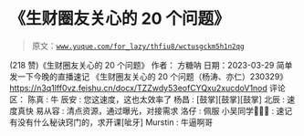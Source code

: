 # 《生财圈友关心的 20 个问题》

> 原文：[`www.yuque.com/for_lazy/thfiu8/wctusgckm5h1n2qg`](https://www.yuque.com/for_lazy/thfiu8/wctusgckm5h1n2qg)

<ne-h2 id="bf6f168d" data-lake-id="bf6f168d"><ne-heading-ext><ne-heading-anchor></ne-heading-anchor><ne-heading-fold></ne-heading-fold></ne-heading-ext><ne-heading-content><ne-text id="u6fcbedef">(218 赞)《生财圈友关心的 20 个问题》</ne-text></ne-heading-content></ne-h2> <ne-p id="u7718bf7b" data-lake-id="u7718bf7b"><ne-text id="u896d4f7c">作者： 方糖呐</ne-text></ne-p> <ne-p id="udd828d8b" data-lake-id="udd828d8b"><ne-text id="ue80670c3">日期：2023-03-29</ne-text></ne-p> <ne-p id="u2daaf489" data-lake-id="u2daaf489"><ne-text id="u271c6442">简单发一下今晚的直播速记</ne-text> <ne-text id="ua89e5448">《生财圈友关心的 20 个问题（杨涛、亦仁）230329》</ne-text> [<ne-text id="ub2704081">https://n3q1lff0vz.feishu.cn/docx/TZZwdy53eofCYQxu2xucdoV1nod</ne-text>](https://n3q1lff0vz.feishu.cn/docx/TZZwdy53eofCYQxu2xucdoV1nod)</ne-p> <ne-hole id="u247920fc" data-lake-id="u247920fc"><ne-card data-card-name="hr" data-card-type="block" id="ekk0B" data-event-boundary="card"><ne-p id="ud855fb3e" data-lake-id="ud855fb3e"><ne-text id="u71173b75">评论区：</ne-text></ne-p> <ne-p id="ud9c4d507" data-lake-id="ud9c4d507"><ne-text id="ufdf5de49">陈真 : 牛</ne-text> <ne-text id="ubb4cd486">辰安 : 您这速度，这也太效率了</ne-text> <ne-text id="uf24616b9">杨昌 : [鼓掌][鼓掌][鼓掌]</ne-text> <ne-text id="u72595fd6">北辰 : 速度真快</ne-text> <ne-text id="u3cb90a01">易从容 : 清点资源，通过曝光，对接需求</ne-text> <ne-text id="u18eb976f">洛仔 : 佩服</ne-text> <ne-text id="ue8d05249">小吴同学🤙🤙🤙 : 速记有没有什么秘诀窍门的，求开课[呲牙]</ne-text> <ne-text id="u1d4de47c">Murstin : 牛逼啊哥</ne-text></ne-p></ne-card></ne-hole>
